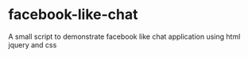 facebook-like-chat
==================

A small script to demonstrate facebook like chat application using html jquery and css
